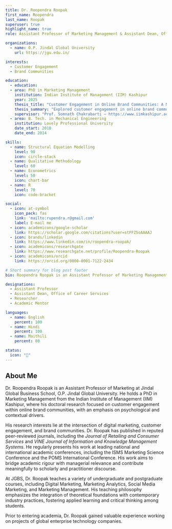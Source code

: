 ```yaml
---
title: Dr. Roopendra Roopak
first_name: Roopendra
last_name: Roopak
superuser: true
highlight_name: true
role: Assistant Professor of Marketing Management & Assistant Dean, Office of Career Services (JGBS)

organizations:
  - name: O.P. Jindal Global University
    url: https://jgu.edu.in/

interests:
  - Customer Engagement
  - Brand Communities

education:
  - education:
  - area: PhD in Marketing Management
    institution: Indian Institute of Management (IIM) Kashipur
    year: 2025
    thesis_title: "Customer Engagement in Online Brand Communities: A Multi-Method Investigation of Psychological Antecedents and Brand Strategies"
    thesis_summary: "Explored customer engagement in online brand communities by identifying Need for Validation (NFV) as a key psychological driver. Using a mixed-method approach and the SOR framework, the study developed and validated strategies for brands to foster validation-driven engagement and long-term participation."
    supervisor: "Prof. Somnath Chakrabarti — https://www.iimkashipur.ac.in/faculty/faculty-directory/somnath-chakrabarti"
  - area: B. Tech. in Mechanical Engineering
    institution: Lovely Professional University
    date_start: 2010
    date_end: 2014

skills:
  - name: Structural Equation Modelling
    level: 90
    icon: circle-stack
  - name: Qualitative Methodology
    level: 60
  - name: Econometrics
    level: 50
    icon: chart-bar
  - name: R
    level: 70
    icon: code-bracket

social:
  - icon: at-symbol
    icon_pack: fas
    link: 'mailto:rupendra.r@gmail.com'
    label: E-mail me
  - icon: academicons/google-scholar
    link: https://scholar.google.com/citations?user=stFFZ5oAAAAJ
  - icon: brands/linkedin
    link: https://www.linkedin.com/in/roopendra-roopak/
  - icon: academicons/researchgate
    link: https://www.researchgate.net/profile/Roopendra-Roopak
  - icon: academicons/orcid
    link: https://orcid.org/0000-0001-7122-2434

# Short summary for blog post footer
bio: Roopendra Roopak is an Assistant Professor of Marketing Management and Assistant Dean at JGBS, specializing in customer engagement and brand communities.

designations:
  - Assistant Professor
  - Assistant Dean, Office of Career Services
  - Researcher
  - Academic Mentor

languages:
  - name: English
    percent: 100
  - name: Hindi
    percent: 100
  - name: Maithili
    percent: 80

status:
  icon: "🌱"
---
```


## About Me
Dr. Roopendra Roopak is an Assistant Professor of Marketing at Jindal Global Business School, O.P. Jindal Global University. He holds a PhD in Marketing Management from the Indian Institute of Management (IIM) Kashipur, where his doctoral research focused on customer engagement within online brand communities, with an emphasis on psychological and contextual drivers.

His research interests lie at the intersection of digital marketing, customer engagement, and brand communities. Dr. Roopak has published in reputed peer-reviewed journals, including the *Journal of Retailing and Consumer Services* and *VINE Journal of Information and Knowledge Management Systems*. He regularly presents his work at leading national and international academic conferences, including the ISMS Marketing Science Conference and the POMS International Conference. His work aims to bridge academic rigour with managerial relevance and contribute meaningfully to scholarly and practitioner discourse.

At JGBS, Dr. Roopak teaches a variety of undergraduate and postgraduate courses, including Digital Marketing, Marketing Analytics, Social Media Marketing, and Marketing Management. His teaching philosophy emphasizes the integration of theoretical foundations with contemporary industry practices, fostering applied learning and critical thinking among students.

Prior to entering academia, Dr. Roopak gained valuable experience working on projects of global enterprise technology companies.